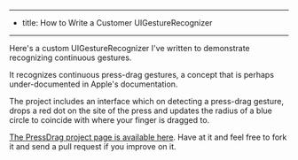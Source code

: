 ----
- title: How to Write a Customer UIGestureRecognizer
----
Here's a custom UIGestureRecognizer I've written to demonstrate recognizing
continuous gestures.

It recognizes continuous press-drag gestures, a concept that is perhaps
under-documented in Apple's documentation.

The project includes an interface which on detecting a press-drag
gesture, drops a red dot on the site of the press and updates the
radius of a blue circle to coincide with where your finger is dragged
to.

[The PressDrag project page is available here](https://github.com/futureperfect/PressDrag).
Have at it and feel free to fork it and send a pull request if you improve on it.
